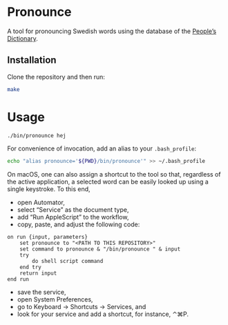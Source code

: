 # Pronounce

A tool for pronouncing Swedish words using the database of the [People’s
Dictionary][folkets].

## Installation

Clone the repository and then run:

```bash
make
```

# Usage

```bash
./bin/pronounce hej
```

For convenience of invocation, add an alias to your `.bash_profile`:

```bash
echo "alias pronounce='${PWD}/bin/pronounce'" >> ~/.bash_profile
```

On macOS, one can also assign a shortcut to the tool so that, regardless of the
active application, a selected word can be easily looked up using a single
keystroke. To this end,

* open Automator,
* select “Service” as the document type,
* add “Run AppleScript” to the workflow,
* copy, paste, and adjust the following code:

```applescript
on run {input, parameters}
	set pronounce to "<PATH TO THIS REPOSITORY>"
	set command to pronounce & "/bin/pronounce " & input
	try
		do shell script command
	end try
	return input
end run
```

* save the service,
* open System Preferences,
* go to Keyboard → Shortcuts → Services, and
* look for your service and add a shortcut, for instance, ⌃⌘P.

[folkets]: http://folkets-lexikon.csc.kth.se/folkets/folkets.html
